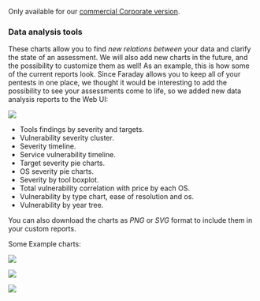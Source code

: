 Only available for our [commercial Corporate version](https://www.faradaysec.com/#download).

### Data analysis tools

These charts allow you to find *new relations between* your data and clarify the state of an assessment.
We will also add new charts in the future, and the possibility to customize them as well!
As an example, this is how some of the current reports look.
Since Faraday allows you to keep all of your pentests in one place, we thought it would be interesting to add the possibility to see your assessments come to life, so we added new data analysis reports to the Web UI: 

![](https://lh5.googleusercontent.com/MVIA8e4shqUUA0I3FtQRZskM5IxnMp14S7iQpajLyGJVflkGZmJjTnLHAt_79EUlzmpKlFW5VKfj2k3TiwwTUtag09DfpVakOWmC7KJXu9ryzryZoRNpqxXqcVOiySO2zDw-Ucb_)

* Tools findings by severity and targets.
* Vulnerability severity cluster.
* Severity timeline.
* Service vulnerability timeline.
* Target severity pie charts.
* OS severity pie charts.
* Severity by tool boxplot.
* Total vulnerability correlation with price by each OS.
* Vulnerability by type chart, ease of resolution and os.
* Vulnerability by year tree.

You can also download the charts as *PNG* or *SVG* format to include them in your custom reports.

Some Example charts:

![](https://lh4.googleusercontent.com/6pNOtHQfFTnyVXP8nhDCsmWYzA1yroKK2vu-RMT7X6twoemG8ix7RjbRlJCZW3xU5XqG5dV74091Qb8X4vcuX9cvYVOZPNhyTurqiUWTO9dzCLBQeszKmLsTsXHNNB4w2BH46CoX)

![](https://lh4.googleusercontent.com/MYYxT0JI86KSUTXlJouWWRk4hXbjDtw4Qf9fVfveJHP6VCo1XsxXrHfGzSYsa92zc4KVun_jGcS-BEuOg6ugpMmRVKMYmvMF-pLLJQ0OVxLUydWAPChvKW4YMC7zOmTSPhXKThAk)

![](https://lh6.googleusercontent.com/hqxkjjB8dDX3U9VFmWJc-iz-PdMwIhBAFa8dv9u4CpqnGFPO-JrIFmQ9asijCxuez0cQT-3LECfIRZ434l7KiFll9LO954skGfHMXc1hMYAEOUj7zfN1n1suw6vMLPs6v-GgPIZw)